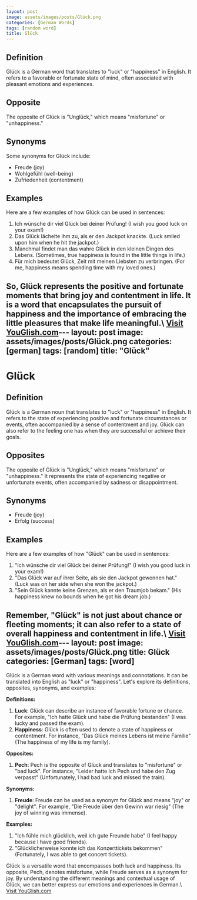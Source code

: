 ```yaml
---
layout: post
image: assets/images/posts/Glück.png
categories: [German Words]
tags: [random word]
title: Glück
---
```


## Definition
Glück is a German word that translates to "luck" or "happiness" in English. It refers to a favorable or fortunate state of mind, often associated with pleasant emotions and experiences.

## Opposite
The opposite of Glück is "Unglück," which means "misfortune" or "unhappiness."

## Synonyms
Some synonyms for Glück include:
- Freude (joy)
- Wohlgefühl (well-being)
- Zufriedenheit (contentment)

## Examples
Here are a few examples of how Glück can be used in sentences:

1. Ich wünsche dir viel Glück bei deiner Prüfung! (I wish you good luck on your exam!)
2. Das Glück lächelte ihm zu, als er den Jackpot knackte. (Luck smiled upon him when he hit the jackpot.)
3. Manchmal findet man das wahre Glück in den kleinen Dingen des Lebens. (Sometimes, true happiness is found in the little things in life.)
4. Für mich bedeutet Glück, Zeit mit meinen Liebsten zu verbringen. (For me, happiness means spending time with my loved ones.)

So, Glück represents the positive and fortunate moments that bring joy and contentment in life. It is a word that encapsulates the pursuit of happiness and the importance of embracing the little pleasures that make life meaningful.\ <a id="yg-widget-0" class="youglish-widget" data-query="Glück" data-lang="german" data-components="8412" data-auto-start="0" data-bkg-color="theme_light" data-title="How%20to%20pronounce%20Glück%20in%20German"  rel="nofollow" href="https://youglish.com">Visit YouGlish.com</a><script async src="https://youglish.com/public/emb/widget.js" charset="utf-8"></script>---
layout: post
image: assets/images/posts/Glück.png
categories: [german]
tags: [random]
title: "Glück"
---

# Glück

## Definition
Glück is a German noun that translates to "luck" or "happiness" in English. It refers to the state of experiencing positive and fortunate circumstances or events, often accompanied by a sense of contentment and joy. Glück can also refer to the feeling one has when they are successful or achieve their goals.

## Opposites
The opposite of Glück is "Unglück," which means "misfortune" or "unhappiness." It represents the state of experiencing negative or unfortunate events, often accompanied by sadness or disappointment. 

## Synonyms
- Freude (joy)
- Erfolg (success)

## Examples
Here are a few examples of how "Glück" can be used in sentences:

1. "Ich wünsche dir viel Glück bei deiner Prüfung!" (I wish you good luck in your exam!)
2. "Das Glück war auf ihrer Seite, als sie den Jackpot gewonnen hat." (Luck was on her side when she won the jackpot.)
3. "Sein Glück kannte keine Grenzen, als er den Traumjob bekam." (His happiness knew no bounds when he got his dream job.)

Remember, "Glück" is not just about chance or fleeting moments; it can also refer to a state of overall happiness and contentment in life.\ <a id="yg-widget-0" class="youglish-widget" data-query="Glück" data-lang="german" data-components="8412" data-auto-start="0" data-bkg-color="theme_light" data-title="How%20to%20pronounce%20Glück%20in%20German"  rel="nofollow" href="https://youglish.com">Visit YouGlish.com</a><script async src="https://youglish.com/public/emb/widget.js" charset="utf-8"></script>---
layout: post
image: assets/images/posts/Glück.png
title: Glück
categories: [German]
tags: [word]
---
Glück is a German word with various meanings and connotations. It can be translated into English as "luck" or "happiness". Let's explore its definitions, opposites, synonyms, and examples:

**Definitions:**
1. **Luck**: Glück can describe an instance of favorable fortune or chance. For example, "Ich hatte Glück und habe die Prüfung bestanden" (I was lucky and passed the exam).
2. **Happiness**: Glück is often used to denote a state of happiness or contentment. For instance, "Das Glück meines Lebens ist meine Familie" (The happiness of my life is my family).

**Opposites:**
1. **Pech**: Pech is the opposite of Glück and translates to "misfortune" or "bad luck". For instance, "Leider hatte ich Pech und habe den Zug verpasst" (Unfortunately, I had bad luck and missed the train).

**Synonyms:**
1. **Freude**: Freude can be used as a synonym for Glück and means "joy" or "delight". For example, "Die Freude über den Gewinn war riesig" (The joy of winning was immense).

**Examples:**
1. "Ich fühle mich glücklich, weil ich gute Freunde habe" (I feel happy because I have good friends).
2. "Glücklicherweise konnte ich das Konzerttickets bekommen" (Fortunately, I was able to get concert tickets).

Glück is a versatile word that encompasses both luck and happiness. Its opposite, Pech, denotes misfortune, while Freude serves as a synonym for joy. By understanding the different meanings and contextual usage of Glück, we can better express our emotions and experiences in German.\ <a id="yg-widget-0" class="youglish-widget" data-query="Glück" data-lang="german" data-components="8412" data-auto-start="0" data-bkg-color="theme_light" data-title="How%20to%20pronounce%20Glück%20in%20German"  rel="nofollow" href="https://youglish.com">Visit YouGlish.com</a><script async src="https://youglish.com/public/emb/widget.js" charset="utf-8"></script>